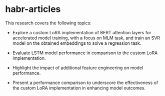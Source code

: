 # habr-articles

This research covers the following topics:

- Explore a custom LoRA implementation of BERT attention layers for accelerated model training, with a focus on MLM task, and train an SVR model on the obtained embeddings to solve a regression task.

- Evaluate LSTM model performance in comparison to the custom LoRA implementation.

- Highlight the impact of additional feature engineering on model performance.

- Present a performance comparison to underscore the effectiveness of the custom LoRA implementation in enhancing model outcomes.